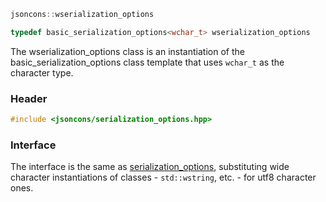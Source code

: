 ```c++
jsoncons::wserialization_options

typedef basic_serialization_options<wchar_t> wserialization_options
```
The wserialization_options class is an instantiation of the basic_serialization_options class template that uses `wchar_t` as the character type.

### Header

```c++
#include <jsoncons/serialization_options.hpp>
```

### Interface

The interface is the same as [serialization_options](serialization_options.md), substituting wide character instantiations of classes - `std::wstring`, etc. - for utf8 character ones.
